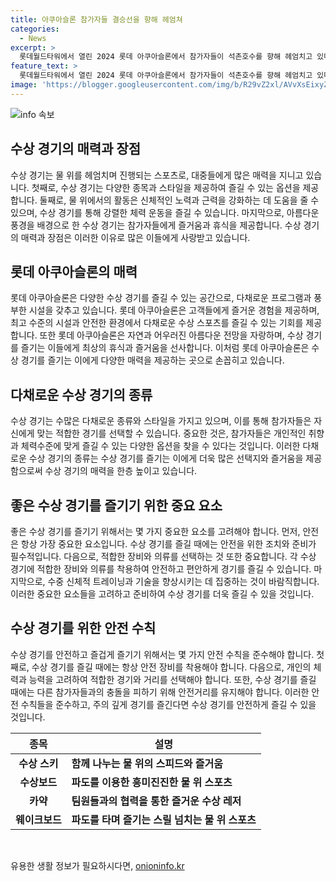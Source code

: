 ```yaml
---
title: 아쿠아슬론 참가자들 결승선을 향해 헤엄쳐
categories:
  - News
excerpt: >
  롯데월드타워에서 열린 2024 롯데 아쿠아슬론에서 참가자들이 석촌호수를 향해 헤엄치고 있다.
feature_text: >
  롯데월드타워에서 열린 2024 롯데 아쿠아슬론에서 참가자들이 석촌호수를 향해 헤엄치고 있다.
image: 'https://blogger.googleusercontent.com/img/b/R29vZ2xl/AVvXsEixyZcFfHzMRdzZMjFBmAUKJYCLCGyLL1o632UiGVXcaFdKo_bkvkuCioo0uUKlGfBVcT3P84aROyZIXSBEx3Aw5nCQ3pTgDom1WDC4m8eifvWiAmWEEVb4x6G_l8C0QH225ldMjyaFvpxGEBGNO37VmDTDMHGhJPq73UglMfDca1-0aw/s1600/blogspot.png'
---
```


<p><img src="https://blogger.googleusercontent.com/img/b/R29vZ2xl/AVvXsEixyZcFfHzMRdzZMjFBmAUKJYCLCGyLL1o632UiGVXcaFdKo_bkvkuCioo0uUKlGfBVcT3P84aROyZIXSBEx3Aw5nCQ3pTgDom1WDC4m8eifvWiAmWEEVb4x6G_l8C0QH225ldMjyaFvpxGEBGNO37VmDTDMHGhJPq73UglMfDca1-0aw/s1600/blogspot.png" alt="info 속보" /></p>

<h2 data-ke-size="size26">수상 경기의 매력과 장점</h2>

<p data-ke-size="size16">수상 경기는 물 위를 헤엄치며 진행되는 스포츠로, 대중들에게 많은 매력을 지니고 있습니다. 첫째로, 수상 경기는 다양한 종목과 스타일을 제공하여 즐길 수 있는 옵션을 제공합니다. 둘째로, 물 위에서의 활동은 신체적인 노력과 근력을 강화하는 데 도움을 줄 수 있으며, 수상 경기를 통해 강렬한 체력 운동을 즐길 수 있습니다. 마지막으로, 아름다운 풍경을 배경으로 한 수상 경기는 참가자들에게 즐거움과 휴식을 제공합니다. 수상 경기의 매력과 장점은 이러한 이유로 많은 이들에게 사랑받고 있습니다.</p>

<h2 data-ke-size="size26">롯데 아쿠아슬론의 매력</h2>

<p data-ke-size="size16">롯데 아쿠아슬론은 다양한 수상 경기를 즐길 수 있는 공간으로, 다채로운 프로그램과 풍부한 시설을 갖추고 있습니다. 롯데 아쿠아슬론은 고객들에게 즐거운 경험을 제공하며, 최고 수준의 시설과 안전한 환경에서 다채로운 수상 스포츠를 즐길 수 있는 기회를 제공합니다. 또한 롯데 아쿠아슬론은 자연과 어우러진 아름다운 전망을 자랑하며, 수상 경기를 즐기는 이들에게 최상의 휴식과 즐거움을 선사합니다. 이처럼 롯데 아쿠아슬론은 수상 경기를 즐기는 이에게 다양한 매력을 제공하는 곳으로 손꼽히고 있습니다.</p>

<h2 data-ke-size="size26">다채로운 수상 경기의 종류</h2>

<p data-ke-size="size16">수상 경기는 수많은 다채로운 종류와 스타일을 가지고 있으며, 이를 통해 참가자들은 자신에게 맞는 적합한 경기를 선택할 수 있습니다. 중요한 것은, 참가자들은 개인적인 취향과 체력수준에 맞게 즐길 수 있는 다양한 옵션을 찾을 수 있다는 것입니다. 이러한 다채로운 수상 경기의 종류는 수상 경기를 즐기는 이에게 더욱 많은 선택지와 즐거움을 제공함으로써 수상 경기의 매력을 한층 높이고 있습니다.</p>

<h2 data-ke-size="size26">좋은 수상 경기를 즐기기 위한 중요 요소</h2>

<p data-ke-size="size16">좋은 수상 경기를 즐기기 위해서는 몇 가지 중요한 요소를 고려해야 합니다. 먼저, 안전은 항상 가장 중요한 요소입니다. 수상 경기를 즐길 때에는 안전을 위한 조치와 준비가 필수적입니다. 다음으로, 적합한 장비와 의류를 선택하는 것 또한 중요합니다. 각 수상 경기에 적합한 장비와 의류를 착용하여 안전하고 편안하게 경기를 즐길 수 있습니다. 마지막으로, 수중 신체적 트레이닝과 기술을 향상시키는 데 집중하는 것이 바람직합니다. 이러한 중요한 요소들을 고려하고 준비하여 수상 경기를 더욱 즐길 수 있을 것입니다.</p>

<h2 data-ke-size="size26">수상 경기를 위한 안전 수칙</h2>

<p data-ke-size="size16">수상 경기를 안전하고 즐겁게 즐기기 위해서는 몇 가지 안전 수칙을 준수해야 합니다. 첫째로, 수상 경기를 즐길 때에는 항상 안전 장비를 착용해야 합니다. 다음으로, 개인의 체력과 능력을 고려하여 적합한 경기와 거리를 선택해야 합니다. 또한, 수상 경기를 즐길 때에는 다른 참가자들과의 충돌을 피하기 위해 안전거리를 유지해야 합니다. 이러한 안전 수칙들을 준수하고, 주의 깊게 경기를 즐긴다면 수상 경기를 안전하게 즐길 수 있을 것입니다.</p>

<table>
    <thead>
        <tr>
            <th style="text-align: center;">종목</th>
            <th style="text-align: center;">설명</th>
        </tr>
    </thead>
    <tbody>
        <tr>
            <td style="text-align: center; height: 17px;"><b>수상 스키</b></td>
            <td style="height: 17px;"><b>함께 나누는 물 위의 스피드와 즐거움</b></td>
        </tr>
        <tr>
            <td style="text-align: center;"><b>수상보드</b></td>
            <td><b>파도를 이용한 흥미진진한 물 위 스포츠</b></td>
        </tr>
        <tr>
            <td style="text-align: center;"><b>카약</b></td>
            <td><b>팀원들과의 협력을 통한 즐거운 수상 레저</b></td>
        </tr>
        <tr>
            <td style="text-align: center;"><b>웨이크보드</b></td>
            <td><b>파도를 타며 즐기는 스릴 넘치는 물 위 스포츠</b></td>
        </tr>
    </tbody>
</table>

<p data-ke-size="size16">&nbsp;</p>
유용한 생활 정보가 필요하시다면, <a href="https://onioninfo.kr" rel="dofollow">onioninfo.kr</a>


